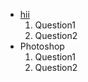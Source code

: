 - <a href="Hi">hii</a>
    1. Question1
    2. Question2
- Photoshop
    1. Question1
    2. Question2